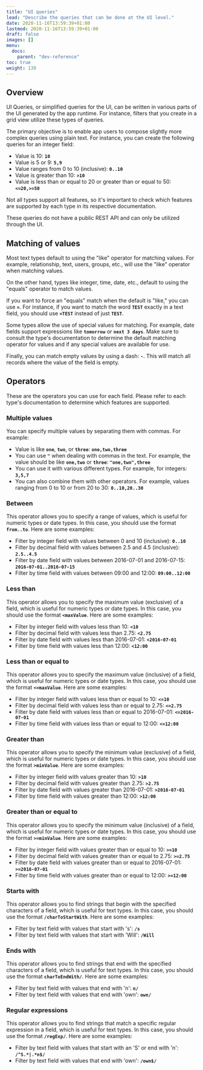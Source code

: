 ```yaml
---
title: "UI queries"
lead: "Describe the queries that can be done at the UI level."
date: 2020-11-16T13:59:39+01:00
lastmod: 2020-11-16T13:59:39+01:00
draft: false
images: []
menu:
  docs:
    parent: "dev-reference"
toc: true
weight: 139
---
```


## **Overview**

UI Queries, or simplified queries for the UI, can be written in various parts of the UI generated by the app runtime. For instance, filters that you create in a grid view utilize these types of queries.

The primary objective is to enable app users to compose slightly more complex queries using plain text. For instance, you can create the following queries for an integer field:

- Value is 10: **`10`**
- Value is 5 or 9: **`5,9`**
- Value ranges from 0 to 10 (inclusive): **`0..10`**
- Value is greater than 10: **`>10`**
- Value is less than or equal to 20 or greater than or equal to 50: **`<=20,>=50`**

Not all types support all features, so it's important to check which features are supported by each type in its respective documentation.

These queries do not have a public REST API and can only be utilized through the UI.

## **Matching of values**

Most text types default to using the "like" operator for matching values. For example, relationship, text, users, groups, etc., will use the "like" operator when matching values.

On the other hand, types like integer, time, date, etc., default to using the "equals" operator to match values.

If you want to force an "equals" match when the default is "like," you can use **`=`**. For instance, if you want to match the word **`TEST`** exactly in a text field, you should use **`=TEST`** instead of just **`TEST`**.

Some types allow the use of special values for matching. For example, date fields support expressions like **`tomorrow`** or **`next 3 days`**. Make sure to consult the type's documentation to determine the default matching operator for values and if any special values are available for use.

Finally, you can match empty values by using a dash: **`-`**. This will match all records where the value of the field is empty.

## **Operators**

These are the operators you can use for each field. Please refer to each type's documentation to determine which features are supported.

### Multiple values

You can specify multiple values by separating them with commas. For example:

- Value is like **`one`**, **`two`**, or **`three`**: **`one,two,three`**
- You can use **`"`** when dealing with commas in the text. For example, the value should be like **`one,two`** or **`three`**: **`"one,two",three`**
- You can use it with various different types. For example, for integers: **`3,5,7`**
- You can also combine them with other operators. For example, values ranging from 0 to 10 or from 20 to 30: **`0..10,20..30`**

### Between

This operator allows you to specify a range of values, which is useful for numeric types or date types. In this case, you should use the format **`from..to`**. Here are some examples:

- Filter by integer field with values between 0 and 10 (inclusive): **`0..10`**
- Filter by decimal field with values between 2.5 and 4.5 (inclusive): **`2.5..4.5`**
- Filter by date field with values between 2016-07-01 and 2016-07-15: **`2016-07-01..2016-07-15`**
- Filter by time field with values between 09:00 and 12:00: **`09:00..12:00`**

### Less than

This operator allows you to specify the maximum value (exclusive) of a field, which is useful for numeric types or date types. In this case, you should use the format **`<maxValue`**. Here are some examples:

- Filter by integer field with values less than 10: **`<10`**
- Filter by decimal field with values less than 2.75: **`<2.75`**
- Filter by date field with values less than 2016-07-01: **`<2016-07-01`**
- Filter by time field with values less than 12:00: **`<12:00`**

### Less than or equal to

This operator allows you to specify the maximum value (inclusive) of a field, which is useful for numeric types or date types. In this case, you should use the format **`<=maxValue`**. Here are some examples:

- Filter by integer field with values less than or equal to 10: **`<=10`**
- Filter by decimal field with values less than or equal to 2.75: **`<=2.75`**
- Filter by date field with values less than or equal to 2016-07-01: **`<=2016-07-01`**
- Filter by time field with values less than or equal to 12:00: **`<=12:00`**

### Greater than

This operator allows you to specify the minimum value (exclusive) of a field, which is useful for numeric types or date types. In this case, you should use the format **`>minValue`**. Here are some examples:

- Filter by integer field with values greater than 10: **`>10`**
- Filter by decimal field with values greater than 2.75: **`>2.75`**
- Filter by date field with values greater than 2016-07-01: **`>2016-07-01`**
- Filter by time field with values greater than 12:00: **`>12:00`**

### Greater than or equal to

This operator allows you to specify the minimum value (inclusive) of a field, which is useful for numeric types or date types. In this case, you should use the format **`>=minValue`**. Here are some examples:

- Filter by integer field with values greater than or equal to 10: **`>=10`**
- Filter by decimal field with values greater than or equal to 2.75: **`>=2.75`**
- Filter by date field with values greater than or equal to 2016-07-01: **`>=2016-07-01`**
- Filter by time field with values greater than or equal to 12:00: **`>=12:00`**

### Starts with

This operator allows you to find strings that begin with the specified characters of a field, which is useful for text types. In this case, you should use the format **`/charToStartWith`**. Here are some examples:

- Filter by text field with values that start with 's': **`/s`**
- Filter by text field with values that start with 'Will': **`/Will`**

### Ends with

This operator allows you to find strings that end with the specified characters of a field, which is useful for text types. In this case, you should use the format **`charToEndWith/`**. Here are some examples:

- Filter by text field with values that end with 'n': **`n/`**
- Filter by text field with values that end with 'own': **`own/`**

### Regular expressions

This operator allows you to find strings that match a specific regular expression in a field, which is useful for text types. In this case, you should use the format **`/regExp/`**. Here are some examples:

- Filter by text field with values that start with an 'S' or end with 'n': **`/^S.*|.*n$/`**
- Filter by text field with values that end with 'own': **`/own$/`**
